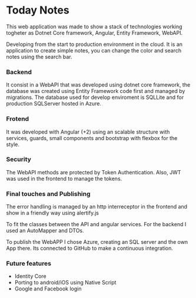 # Today Notes
This web application was made to show a stack of technologies working togheter
as Dotnet Core framework, Angular, Entity Framework, WebAPI.

Developing from the start to production environment in the cloud.
It is an application to create simple notes, you can change the color and search notes using the search bar.

### Backend
It consist in a WebAPI that was developed using dotnet core framework, the database was created
using Entity Framework code first and managed by migrations.
The database used for develop enviroment is SQLLite and for production SQLServer hosted in Azure.

### Frotend
It was developed with Angular (+2) using an scalable structure with services, guards, small components and bootstrap with flexbox for the style.

### Security
The WebAPI methods are protected by Token Authentication. Also, JWT was used in the frontend to manage the tokens.

### Final touches and Publishing
The error handling is managed by an http interreceptor in the frontend and show in a friendly way using alertify.js

To fit the classes between the API and angular services. For the backend I used an AutoMapper and DTOs.

To publish the WebAPP I chose Azure, creating an SQL server and the own App there. Its connected to GitHub to make a continuous integration.

### Future features
*	Identity Core
*	Porting to android/iOS using Native Script
*	Google and Facebook login

